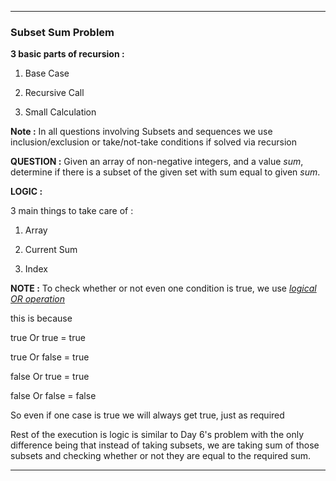 ----

### Subset Sum Problem

**3 basic parts of recursion :**

1. Base Case

2. Recursive Call

3. Small Calculation

**Note :** In all questions involving Subsets and sequences we use inclusion/exclusion or take/not-take conditions if solved via recursion

**QUESTION :** Given an array of non-negative integers, and a value *sum*, determine if there is a subset of the given set with sum equal to given *sum*.

**LOGIC :** 

3 main things to take care of :

1. Array

2. Current Sum

3. Index

**NOTE :** To check whether or not even one condition is true, we use *<u>logical OR operation</u>*

this is because 

true Or true = true

true Or false = true

false Or true = true

false Or false = false

So even if one case is true we will always get true, just as required

Rest of the execution is logic is similar to Day 6's problem with the only difference being that instead of taking subsets, we are taking sum of those subsets and checking whether or not they are equal to the required sum.

----
